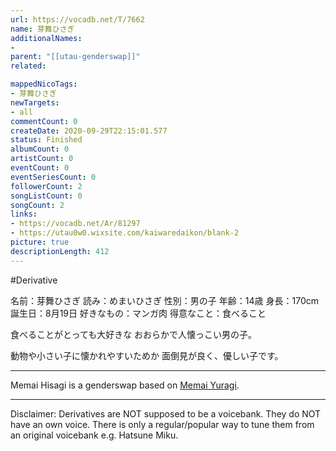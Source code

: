 ```yaml
---
url: https://vocadb.net/T/7662
name: 芽舞ひさぎ
additionalNames: 
- 
parent: "[[utau-genderswap]]"
related:

mappedNicoTags:
- 芽舞ひさぎ
newTargets:
- all
commentCount: 0
createDate: 2020-09-29T22:15:01.577
status: Finished
albumCount: 0
artistCount: 0
eventCount: 0
eventSeriesCount: 0
followerCount: 2
songListCount: 0
songCount: 2
links: 
- https://vocadb.net/Ar/81297
- https://utau0w0.wixsite.com/kaiwaredaikon/blank-2
picture: true
descriptionLength: 412
---
```


#Derivative

名前：芽舞ひさぎ
読み：めまいひさぎ
性別：男の子
年齢：14歳
身長：170cm
誕生日：8月19日
好きなもの：マンガ肉
得意なこと：食べること

食べることがとっても大好きな
おおらかで人懐っこい男の子。

動物や小さい子に懐かれやすいためか
​面倒見が良く、優しい子です。

---

Memai Hisagi is a genderswap based on [Memai Yuragi](https://vocadb.net/Ar/81297).
___
Disclaimer:
Derivatives are NOT supposed to be a voicebank. They do NOT have an own voice. There is only a regular/popular way to tune them from an original voicebank e.g. Hatsune Miku.